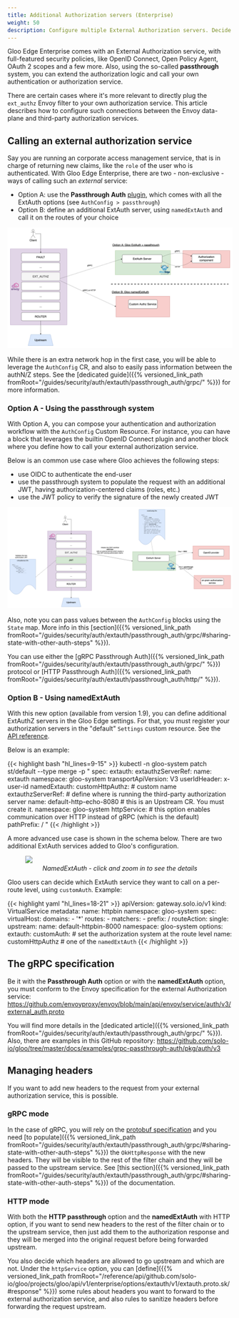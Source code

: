 ```yaml
---
title: Additional Authorization servers (Enterprise)
weight: 50
description: Configure multiple External Authorization servers. Decide which one to use at the route level.
---
```


Gloo Edge Enterprise comes with an External Authorization service, with full-featured security policies, like OpenID Connect, Open Policy Agent, OAuth 2 scopes and a few more. Also, using the so-called **passthrough** system, you can extend the authorization logic and call your own authentication or authorization service.

There are certain cases where it's more relevant to directly plug the `ext_authz` Envoy filter to your own authorization service. This article describes how to configure such connections between the Envoy data-plane and third-party authorization services.

## Calling an external authorization service

Say you are running an corporate access management service, that is in charge of returning new claims, like the `role` of the user who is authenticated.
With Gloo Edge Enterprise, there are two - non-exclusive - ways of calling such an _external_ service:
- Option A: use the **Passthrough Auth** [plugin](http://localhost:1313/guides/security/auth/extauth/passthrough_auth/), which comes with all the ExtAuth options (see `AuthConfig > passthrough`)
- Option B: define an additional ExtAuth server, using `namedExtAuth` and call it on the routes of your choice

![Calling an external authorization service](./two-options-external-authz-service.png)

While there is an extra network hop in the first case, you will be able to leverage the `AuthConfig` CR, and also to easily pass information between the authN/Z steps. See the [dedicated guide]({{% versioned_link_path fromRoot="/guides/security/auth/extauth/passthrough_auth/grpc/" %}}) for more information.

### Option A - Using the passthrough system

With Option A, you can compose your authentication and authorization workflow with the `AuthConfig` Custom Resource.
For instance, you can have a block that leverages the builtin OpenID Connect plugin and another block where you define how to call your external authorization service. 

Below is an common use case where Gloo achieves the following steps:
- use OIDC to authenticate the end-user
- use the passthrough system to populate the request with an additional JWT, having authorization-centered claims (roles, etc.)
- use the JWT policy to verify the signature of the newly created JWT

![Compose your AuthN + AuthZ security workflow](./authconfig-oidc-and-passthrough.png)

Also, note you can pass values between the `AuthConfig` blocks using the `State` map. More info in this [section]({{% versioned_link_path fromRoot="/guides/security/auth/extauth/passthrough_auth/grpc/#sharing-state-with-other-auth-steps" %}}).

You can use either the [gRPC Passthrough Auth]({{% versioned_link_path fromRoot="/guides/security/auth/extauth/passthrough_auth/grpc/" %}}) protocol or [HTTP Passthrough Auth]({{% versioned_link_path fromRoot="/guides/security/auth/extauth/passthrough_auth/http/" %}}).

### Option B - Using namedExtAuth

With this new option (available from version 1.9), you can define additional ExtAuthZ servers in the Gloo Edge settings.
For that, you must register your authorization servers in the "default" `Settings` custom resource. See the [API reference](https://docs.solo.io/gloo-edge/latest/reference/api/github.com/solo-io/gloo/projects/gloo/api/v1/settings.proto.sk/#settings).

Below is an example:

{{< highlight bash "hl_lines=9-15" >}}
kubectl -n gloo-system patch st/default --type merge -p "
spec:
  extauth:
    extauthzServerRef:
      name: extauth
      namespace: gloo-system
    transportApiVersion: V3
    userIdHeader: x-user-id
  namedExtauth:
    customHttpAuthz: # custom name
      extauthzServerRef: # define where is running the third-party authorization server
        name: default-http-echo-8080 # this is an Upstream CR. You must create it.
        namespace: gloo-system
      httpService: # this option enables communication over HTTP instead of gRPC (which is the default)
        pathPrefix: /
"
{{< /highlight >}}

A more advanced use case is shown in the schema below. There are two additional ExtAuth services added to Gloo's configuration.

<figure><img src="{{% versioned_link_path fromRoot="/guides/security/auth/multi_authz/namedextauth-use-case.png" %}}">
<figcaption style="text-align:center;font-style:italic">NamedExtAuth - click and zoom in to see the details</figcaption></figure>

Gloo users can decide which ExtAuth service they want to call on a per-route level, using `customAuth`.
Example:

{{< highlight yaml "hl_lines=18-21" >}}
apiVersion: gateway.solo.io/v1
kind: VirtualService
metadata:
  name: httpbin
  namespace: gloo-system
spec:
  virtualHost:
    domains:
    - '*'
    routes:
    - matchers:
      - prefix: /
      routeAction:
        single:
          upstream:
            name: default-httpbin-8000
            namespace: gloo-system
      options:
        extauth:
          customAuth: # set the authorization system at the route level
            name: customHttpAuthz # one of the `namedExtAuth` 
{{< /highlight >}}

## The gRPC specification

Be it with the **Passthrough Auth** option or with the **namedExtAuth** option, you must conform to the Envoy specification for the external Authorization service: https://github.com/envoyproxy/envoy/blob/main/api/envoy/service/auth/v3/external_auth.proto

You will find more details in the [dedicated article]({{% versioned_link_path fromRoot="/guides/security/auth/extauth/passthrough_auth/grpc/" %}}). Also, there are examples in this GitHub repository: https://github.com/solo-io/gloo/tree/master/docs/examples/grpc-passthrough-auth/pkg/auth/v3

## Managing headers

If you want to add new headers to the request from your external authorization service, this is possible.

### gRPC mode

In the case of gRPC, you will rely on the [protobuf specification](https://github.com/envoyproxy/envoy/blob/main/api/envoy/service/auth/v3/external_auth.proto#L76) and you need [to populate]({{% versioned_link_path fromRoot="/guides/security/auth/extauth/passthrough_auth/grpc/#sharing-state-with-other-auth-steps" %}}) the `OkHttpResponse` with the new headers. They will be visible to the rest of the filter chain and they will be passed to the upstream service. See [this section]({{% versioned_link_path fromRoot="/guides/security/auth/extauth/passthrough_auth/grpc/#sharing-state-with-other-auth-steps" %}}) of the documentation.

### HTTP mode

With both the **HTTP passthrough** option and the **namedExtAuth** with HTTP option, if you want to send new headers to the rest of the filter chain or to the upstream service, then just add them to the authorization response and they will be merged into the original request before being forwarded upstream.

You also decide which headers are allowed to go upstream and which are not. Under the `httpService` option, you can [define]({{% versioned_link_path fromRoot="/reference/api/github.com/solo-io/gloo/projects/gloo/api/v1/enterprise/options/extauth/v1/extauth.proto.sk/#response" %}}) some rules about headers you want to forward to the external authorization service, and also rules to sanitize headers before forwarding the request upstream.


